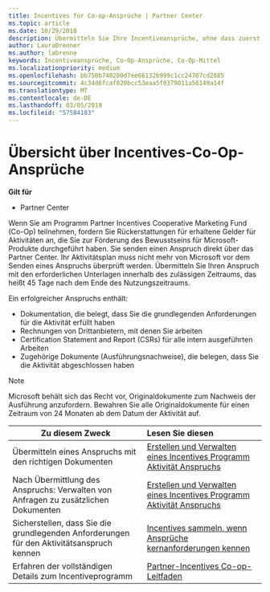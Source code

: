 ```yaml
---
title: Incentives für Co-op-Ansprüche | Partner Center
ms.topic: article
ms.date: 10/29/2018
description: Übermitteln Sie Ihre Incentiveansprüche, ohne dass zuerst Ihr Aktivitätsplan überprüft werden muss.
author: LauraBrenner
ms.author: labrenne
keywords: Incentiveansprüche, Co-Op-Ansprüche, Co-Op-Mittel
ms.localizationpriority: medium
ms.openlocfilehash: bb750b740280d7ee66132b999c1cc24707cd2885
ms.sourcegitcommit: 4c34d6fcaf020bcc53eaa5f0379011a56149a14f
ms.translationtype: MT
ms.contentlocale: de-DE
ms.lasthandoff: 03/05/2019
ms.locfileid: "57584183"
---
```

# <a name="incentives-co-op-claims-overview"></a>Übersicht über Incentives-Co-Op-Ansprüche

**Gilt für**

- Partner Center

Wenn Sie am Programm Partner Incentives Cooperative Marketing Fund (Co-Op) teilnehmen, fordern Sie Rückerstattungen für erhaltene Gelder für Aktivitäten an, die Sie zur Förderung des Bewusstseins für Microsoft-Produkte durchgeführt haben. Sie senden einen Anspruch direkt über das Partner Center. Ihr Aktivitätsplan muss nicht mehr von Microsoft vor dem Senden eines Anspruchs überprüft werden. Übermitteln Sie Ihren Anspruch mit den erforderlichen Unterlagen innerhalb des zulässigen Zeitraums, das heißt 45 Tage nach dem Ende des Nutzungszeitraums. 

Ein erfolgreicher Anspruchs enthält:

- Dokumentation, die belegt, dass Sie die grundlegenden Anforderungen für die Aktivität erfüllt haben
- Rechnungen von Drittanbietern, mit denen Sie arbeiten
- Certification Statement and Report (CSRs) für alle intern ausgeführten Arbeiten
- Zugehörige Dokumente (Ausführungsnachweise), die belegen, dass Sie die Aktivität abgeschlossen haben 

>[!NOTE]
>Microsoft behält sich das Recht vor, Originaldokumente zum Nachweis der Ausführung anzufordern. Bewahren Sie alle Originaldokumente für einen Zeitraum von 24 Monaten ab dem Datum der Aktivität auf. 

|**Zu diesem Zweck**   |**Lesen Sie diesen**   |
|-----------------|:--------------------------------------|
|Übermitteln eines Anspruchs mit den richtigen Dokumenten|[Erstellen und Verwalten eines Incentives Programm Aktivität Anspruchs](create-incentives-claims.md)|
|Nach Übermittlung des Anspruchs: Verwalten von Anfragen zu zusätzlichen Dokumenten|[Erstellen und Verwalten eines Incentives Programm Aktivität Anspruchs](create-incentives-claims.md)  |
|Sicherstellen, dass Sie die grundlegenden Anforderungen für den Aktivitätsanspruch kennen|[Incentives sammeln, wenn Ansprüche kernanforderungen kennen](core-requirements.md)   |
|Erfahren der vollständigen Details zum Incentiveprogramm|[Partner-Incentives Co-op-Leitfaden](https://assets.microsoft.com/coop-guidebook.pdf)
                                                                                 
                                   